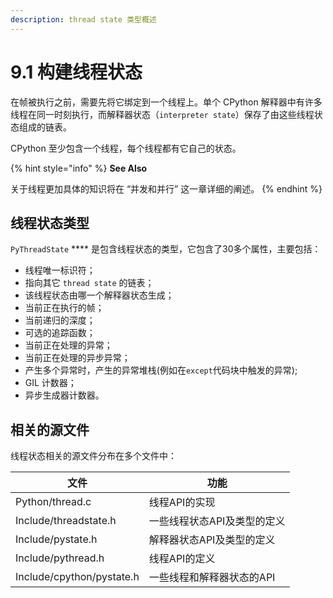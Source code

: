 ```yaml
---
description: thread state 类型概述
---
```


# 9.1 构建线程状态

在帧被执行之前，需要先将它绑定到一个线程上。单个 CPython 解释器中有许多线程在同一时刻执行，而解释器状态（`interpreter state`）保存了由这些线程状态组成的链表。

CPython 至少包含一个线程，每个线程都有它自己的状态。

{% hint style="info" %}
**See Also**

关于线程更加具体的知识将在 “并发和并行” 这一章详细的阐述。
{% endhint %}

## 线程状态类型

`PyThreadState` **** 是包含线程状态的类型，它包含了30多个属性，主要包括：

* 线程唯一标识符；
* 指向其它 `thread state` 的链表；
* 该线程状态由哪一个解释器状态生成；
* 当前正在执行的帧；
* 当前递归的深度；
* 可选的追踪函数；
* 当前正在处理的异常；
* 当前正在处理的异步异常；
* 产生多个异常时，产生的异常堆栈(例如在`except`代码块中触发的异常);
* GIL 计数器；
* 异步生成器计数器。

## 相关的源文件

线程状态相关的源文件分布在多个文件中：

| 文件                        | 功能              |
| ------------------------- | --------------- |
| Python/thread.c           | 线程API的实现        |
| Include/threadstate.h     | 一些线程状态API及类型的定义 |
| Include/pystate.h         | 解释器状态API及类型的定义  |
| Include/pythread.h        | 线程API的定义        |
| Include/cpython/pystate.h | 一些线程和解释器状态的API  |

